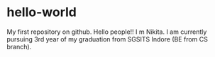 # hello-world
My first repository on github.
Hello people!! I m Nikita. I am currently pursuing 3rd year of my graduation from SGSITS Indore (BE from CS branch).
